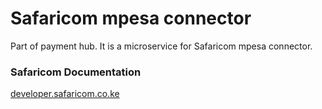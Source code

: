 # Safaricom mpesa connector
Part of payment hub. It is a microservice for Safaricom mpesa connector.

### Safaricom Documentation
[developer.safaricom.co.ke](https://developer.safaricom.co.ke/)